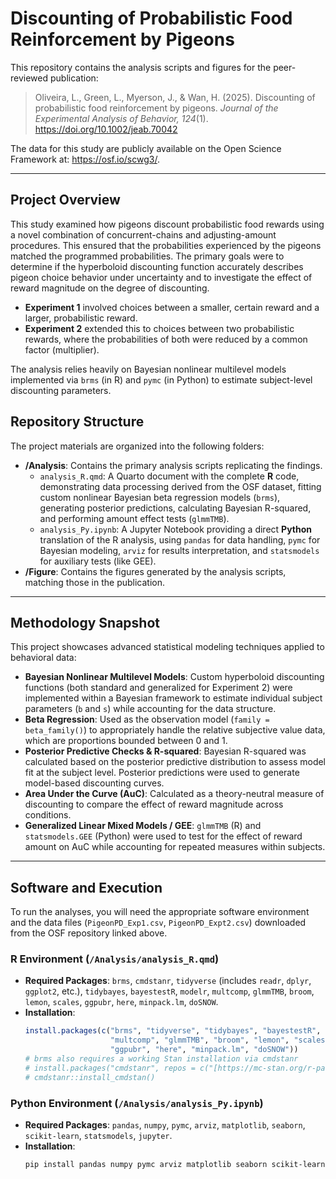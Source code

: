 # Discounting of Probabilistic Food Reinforcement by Pigeons

This repository contains the analysis scripts and figures for the peer-reviewed publication:

> Oliveira, L., Green, L., Myerson, J., & Wan, H. (2025). Discounting of probabilistic food reinforcement by pigeons. *Journal of the Experimental Analysis of Behavior, 124*(1). https://doi.org/10.1002/jeab.70042

The data for this study are publicly available on the Open Science Framework at: <https://osf.io/scwg3/>.

---

## Project Overview

This study examined how pigeons discount probabilistic food rewards using a novel combination of concurrent-chains and adjusting-amount procedures. This ensured that the probabilities experienced by the pigeons matched the programmed probabilities. The primary goals were to determine if the hyperboloid discounting function accurately describes pigeon choice behavior under uncertainty and to investigate the effect of reward magnitude on the degree of discounting.

* **Experiment 1** involved choices between a smaller, certain reward and a larger, probabilistic reward.
* **Experiment 2** extended this to choices between two probabilistic rewards, where the probabilities of both were reduced by a common factor (multiplier).

The analysis relies heavily on Bayesian nonlinear multilevel models implemented via `brms` (in R) and `pymc` (in Python) to estimate subject-level discounting parameters.

## Repository Structure

The project materials are organized into the following folders:

* **/Analysis**: Contains the primary analysis scripts replicating the findings.
    * `analysis_R.qmd`: A Quarto document with the complete **R** code, demonstrating data processing derived from the OSF dataset, fitting custom nonlinear Bayesian beta regression models (`brms`), generating posterior predictions, calculating Bayesian R-squared, and performing amount effect tests (`glmmTMB`).
    * `analysis_Py.ipynb`: A Jupyter Notebook providing a direct **Python** translation of the R analysis, using `pandas` for data handling, `pymc` for Bayesian modeling, `arviz` for results interpretation, and `statsmodels` for auxiliary tests (like GEE).
* **/Figure**: Contains the figures generated by the analysis scripts, matching those in the publication.

---

## Methodology Snapshot

This project showcases advanced statistical modeling techniques applied to behavioral data:

* **Bayesian Nonlinear Multilevel Models**: Custom hyperboloid discounting functions (both standard and generalized for Experiment 2) were implemented within a Bayesian framework to estimate individual subject parameters (`b` and `s`) while accounting for the data structure.
* **Beta Regression**: Used as the observation model (`family = beta_family()`) to appropriately handle the relative subjective value data, which are proportions bounded between 0 and 1.
* **Posterior Predictive Checks & R-squared**: Bayesian R-squared was calculated based on the posterior predictive distribution to assess model fit at the subject level. Posterior predictions were used to generate model-based discounting curves.
* **Area Under the Curve (AuC)**: Calculated as a theory-neutral measure of discounting to compare the effect of reward magnitude across conditions.
* **Generalized Linear Mixed Models / GEE**: `glmmTMB` (R) and `statsmodels.GEE` (Python) were used to test for the effect of reward amount on AuC while accounting for repeated measures within subjects.

---

## Software and Execution

To run the analyses, you will need the appropriate software environment and the data files (`PigeonPD_Exp1.csv`, `PigeonPD_Expt2.csv`) downloaded from the OSF repository linked above.

### R Environment (`/Analysis/analysis_R.qmd`)

* **Required Packages**: `brms`, `cmdstanr`, `tidyverse` (includes `readr`, `dplyr`, `ggplot2`, etc.), `tidybayes`, `bayestestR`, `modelr`, `multcomp`, `glmmTMB`, `broom`, `lemon`, `scales`, `ggpubr`, `here`, `minpack.lm`, `doSNOW`.
* **Installation**:
    ```R
    install.packages(c("brms", "tidyverse", "tidybayes", "bayestestR", "modelr", 
                       "multcomp", "glmmTMB", "broom", "lemon", "scales", 
                       "ggpubr", "here", "minpack.lm", "doSNOW"))
    # brms also requires a working Stan installation via cmdstanr
    # install.packages("cmdstanr", repos = c("[https://mc-stan.org/r-packages/](https://mc-stan.org/r-packages/)", getOption("repos")))
    # cmdstanr::install_cmdstan()
    ```

### Python Environment (`/Analysis/analysis_Py.ipynb`)

* **Required Packages**: `pandas`, `numpy`, `pymc`, `arviz`, `matplotlib`, `seaborn`, `scikit-learn`, `statsmodels`, `jupyter`.
* **Installation**:
    ```bash
    pip install pandas numpy pymc arviz matplotlib seaborn scikit-learn statsmodels jupyter
    ```
